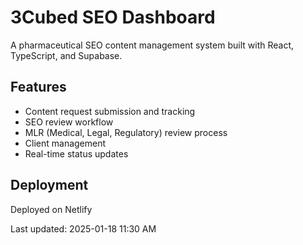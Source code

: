 # 3Cubed SEO Dashboard

A pharmaceutical SEO content management system built with React, TypeScript, and Supabase.

## Features
- Content request submission and tracking
- SEO review workflow
- MLR (Medical, Legal, Regulatory) review process
- Client management
- Real-time status updates

## Deployment
Deployed on Netlify

Last updated: 2025-01-18 11:30 AM

